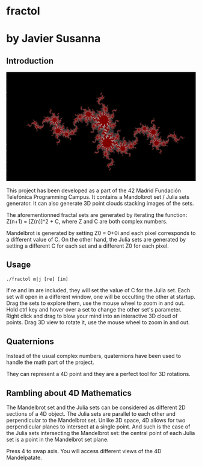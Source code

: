 # fractol
# by Javier Susanna

## Introduction

![Download and watch video example](https://github.com/JavierSusanna/fractol/blob/main/gallery/Dragon.png "Wellcome example")

This project has been developed as a part of the 42 Madrid Fundación Telefónica Programming Campus.
It contains a Mandolbrot set / Julia sets generator. It can also generate 3D point clouds stacking images of the sets.

The aforementionned fractal sets are generated by iterating the function:
Z(n+1) = [Z(n)]^2 + C, where Z and C are both complex numbers.

Mandelbrot is generated by setting Z0 = 0+0i and each pixel corresponds to a different value of C.
On the other hand, the Julia sets are generated by setting a different C for each set and a different Z0 for each pixel.

## Usage
```
./fractol m|j [re] [im]
```

If re and im are included, they will set the value of C for the Julia set.
Each set will open in a different window, one will be occulting the other at startup.
Drag the sets to explore them, use the mouse wheel to zoom in and out.
Hold ctrl key and hover over a set to change the other set's parameter.
Right click and drag to blow your mind into an interactive 3D cloud of points.
Drag 3D view to rotate it, use the mouse wheel to zoom in and out.

## Quaternions
Instead of the usual complex numbers, quaternions have been used to handle the math part of the project.

They can represent a 4D point and they are a perfect tool for 3D rotations.

## Rambling about 4D Mathematics
The Mandelbrot set and the Julia sets can be considered as different 2D sections of a 4D object.
The Julia sets are parallel to each other and perpendicular to the Mandelbrot set.
Unlike 3D space, 4D allows for two perpendicular planes to intersect at a single point. And such is the case of the Julia sets intersecting the Mandelbrot set: the central point of each Julia set is a point in the Mandelbrot set plane.

Press 4 to swap axis. You will access different views of the 4D Mandelpatate.

